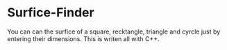 # Surfice-Finder
You can can the surfice of a square, recktangle, triangle and cyrcle just by entering their dimensions.
This is writen all with C++.

